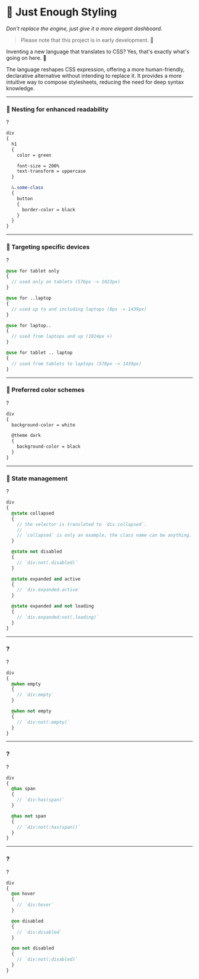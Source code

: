 # 🎨 Just Enough Styling

_Don't replace the engine, just give it a more elegant dashboard._

> Please note that this project is in early development. 🚧

Inventing a new language that translates to CSS? Yes, that's exactly what's going on here. 🚀

The language reshapes CSS expression, offering a more human-friendly, declarative alternative
without intending to replace it. It provides a more intuitive way to compose stylesheets,
reducing the need for deep syntax knowledge.

---

### 🧱 Nesting for enhanced readability

?

```scss
div
{
  h1
  {
    color = green

    font-size = 200%
    text-transform = uppercase
  }

  &.some-class
  {
    button
    {
      border-color = black
    }
  }
}
```

---

### 🎯 Targeting specific devices

?

```scss
@use for tablet only
{
  // used only on tablets (576px -> 1023px)
}

@use for ..laptop
{
  // used up to and including laptops (0px -> 1439px)
}

@use for laptop..
{
  // used from laptops and up (1024px +)
}

@use for tablet .. laptop
{
  // used from tablets to laptops (576px -> 1439px)
}
```

---

### 🔮 Preferred color schemes

?

```scss
div
{
  background-color = white

  @theme dark
  {
    background-color = black
  }
}
```

---

### 🔰 State management

?

```scss
div
{
  @state collapsed
  {
    // the selector is translated to `div.collapsed`.
    // 
    // `collapsed` is only an example, the class name can be anything.
  }

  @state not disabled
  {
    // `div:not(.disabled)`
  }

  @state expanded and active
  {
    // `div.expanded.active`
  }

  @state expanded and not loading
  {
    // `div.expanded:not(.loading)`
  }
}
```

---

### ?

?

```scss
div
{
  @when empty
  {
    // `div:empty`
  }

  @when not empty
  {
    // `div:not(:empty)`
  }
}
```

---

### ?

?

```scss
div
{
  @has span
  {
    // `div:has(span)`
  }

  @has not span
  {
    // `div:not(:has(span))`
  }
}
```

---

### ?

?

```scss
div
{
  @on hover
  {
    // `div:hover`
  }

  @on disabled
  {
    // `div:disabled`
  }

  @on not disabled
  {
    // `div:not(:disabled)`
  }
}
```